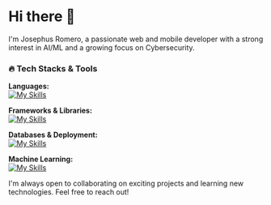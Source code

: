 # Hi there 👋  
I'm Josephus Romero, a passionate web and mobile developer with a strong interest in AI/ML and a growing focus on Cybersecurity.

### 🔥 Tech Stacks & Tools

**Languages:**  
[![My Skills](https://skillicons.dev/icons?i=py,js,java,ts)](https://skillicons.dev)  

**Frameworks & Libraries:**  
[![My Skills](https://skillicons.dev/icons?i=react,vue,django,flask)](https://skillicons.dev)  

**Databases & Deployment:**  
[![My Skills](https://skillicons.dev/icons?i=mongodb,mysql,github,heroku)](https://skillicons.dev)  

**Machine Learning:**  
[![My Skills](https://skillicons.dev/icons?i=tensorflow,pytorch,sklearn,opencv)](https://skillicons.dev)  

I'm always open to collaborating on exciting projects and learning new technologies. Feel free to reach out!

<!--
**Raiden876/Raiden876** is a ✨ _special_ ✨ repository because its `README.md` (this file) appears on your GitHub profile.

Here are some ideas to get you started:

- 🔭 I’m currently working on ...
- 🌱 I’m currently learning ...
- 👯 I’m looking to collaborate on ...
- 🤔 I’m looking for help with ...
- 💬 Ask me about ...
- 📫 How to reach me: ...
- 😄 Pronouns: ...
- ⚡ Fun fact: ...
-->
